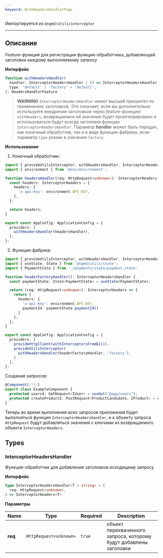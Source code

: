 ```yaml
---
keyword: WithHeadersHandlerPage
---
```


Импортируется из `@ngmd/utils/interceptor`

---

## Описание

*Feature-функция* для регистрации функции-обработчика, добавляющей заголовки каждому выполняемому запросу  

**Интерфейс**

```ts
function withHeadersHandler(
  handler: InterceptorHeadersHandler | () => InterceptorHeadersHandler,
  type: 'default' | 'factory' = 'default',
): HeadersHandlerFeature
```

>**WARNING**
> `InterceptorHeadersHandler` имеет высший приоритет по применению заголовков. Это означает, если вы дополнительно используете внедрение заголовков через *feature-функцию* `withHeaders`, возвращаемое ей значение будет проигнорировано и использоваться будут всегда заголовки функции `InterceptorHeadersHandler`. Параметр **handler** может быть передан, как конечный обработчик, так и в виде функции-фабрики, если параметр `type` указан в значении `factory`.

**Использование**

1. Конечный обработчик: 

```ts name="app.config.ts"
import { provideUtilsInterceptor, withHeadersHandler, InterceptorHeaders } from '@ngmd/utils/interceptor';
import { environment } from '@env/environment';

function headersHandler(req: HttpRequest<unknown>): InterceptorHeaders {
  const headers: InterceptorHeaders = {
    headers: {
      'x-api-key': environment.API_KEY,
    },
  };

  return headers;
}

export const AppConfig: ApplicationConfig = {
  providers: [
    withHeadersHandler(headersHandler),
  ],
};
```

2. Функция-фабрика: 

```ts name="app.config.ts"
import { provideUtilsInterceptor, withHeadersHandler, InterceptorHeadersHandler, InterceptorHeaders } from '@ngmd/utils/interceptor';
import { useState, State } from '@ngmd/utils/state';
import { PaymentState } from './payments/state/payment.state'

function headerFactoryHandler(): InterceptorHeadersHandler {
  const paymentState: State<PaymentState> = useState(PaymentState);

  return (req: HttpRequest<unknown>): InterceptorHeaders => {
    return {
      headers: {
        'x-api-key': environment.API_KEY,
        paymentId: paymentState.paymentId()
      }
    };
  };
}

export const AppConfig: ApplicationConfig = {
  providers: [
    provideHttpClient(withInterceptorsFromDi()),
    provideUtilsInterceptor(
      withHeadersHandler(headerFactoryHandler, 'factory'),
    )
  ],
};
```

Создание запросов:

```ts
@Component(/**/)
export class ExampleComponent {
  protected users$: GetRequest<IUser> = useGet("@app/users");
  protected createProduct$: PostRequest<ProductCandidate, IProduct> = usePost("@products/create");
}
```

Теперь во время выполнения всех запросов приложения будет выполняться функция `InterceptorHeadersHandler`, и к объекту запроса `HttpRequest` будут добавляться значения с ключами из возвращаемого объекта `InterceptorHeaders`.

## Types

### InterceptorHeadersHandler

Функция-обработчик для добавления заголовков исходящему запросу

**Интерфейс**
```ts
type InterceptorHeadersHandler<T = string> = (
  req: HttpRequest<unknown>,
) => InterceptorHeaders<T>
```

**Параметры**

| Name | Type | Required | Description |
|----------|----------|----------|----------|
| **req** | `HttpRequest<unknown>` | `true` | объект перехваченного запроса, которому будут добавлены заголовки |

